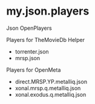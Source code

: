 # my.json.players
Json OpenPlayers

Players for TheMovieDb Helper
  - torrenter.json
  - mrsp.json

Players for OpenMeta
  - direct.MRSP.YP.metalliq.json
  - xonal.mrsp.q.metalliq.json
  - xonal.exodus.q.metalliq.json
